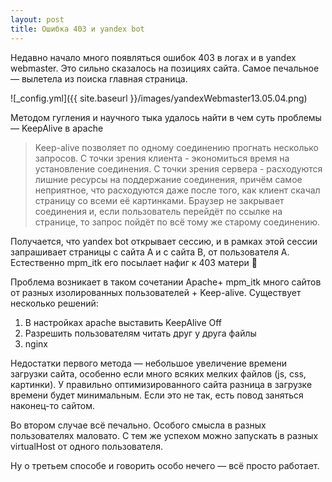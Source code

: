 ```yaml
---
layout: post
title: Ошибка 403 и yandex bot
---
```


Недавно начало много появляться ошибок 403 в логах и в yandex webmaster. Это сильно сказалось на позициях сайта. Cамое печальное — вылетела из поиска главная страница.

![_config.yml]({{ site.baseurl }}/images/yandexWebmaster13.05.04.png)

Методом гугления и научного тыка удалось найти в чем суть проблемы — KeepAlive в apache

> Keep-alive позволяет по одному соединению прогнать несколько запросов.
С точки зрения клиента - экономиться время на установление соединения.
С точки зрения сервера - расходуются лишние ресурсы на поддержание
соединения, причём самое неприятное, что расходуются даже после того,
как клиент скачал страницу со всеми её картинками. Браузер не закрывает
соединения и, если пользователь перейдёт по ссылке на странице, то
запрос пойдёт по всё тому же старому соединению.

Получается, что yandex bot открывает сессию, и в рамках этой сессии запрашивает страницы с сайта A и с сайта B, от пользователя A. Естественно mpm_itk его посылает нафиг к 403 матери 🙂

Проблема возникает в таком сочетании Apache+ mpm_itk много сайтов от разных изолированных пользователей + Keep-alive. Существует несколько решений:

1. В настройках apache выставить KeepAlive Off
2. Разрешить пользователям читать друг у друга файлы
3. nginx

Недостатки первого метода — небольшое увеличение времени загрузки сайта, особенно если много всяких мелких файлов (js, css, картинки). У правильно оптимизированного сайта разница в загрузке времени будет минимальным. Если это не так, есть повод заняться наконец-то сайтом.

Во втором случае всё печально. Особого смысла в разных пользователях маловато. С тем же успехом можно запускать в разных virtualHost от одного пользователя.

Ну о третьем способе и говорить особо нечего — всё просто работает.